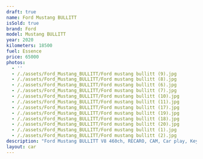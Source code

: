 ```yaml
---
draft: true
name: Ford Mustang BULLITT
isSold: true
brand: Ford
model: Mustang BULLITT
year: 2020
kilometers: 18500
fuel: Essence
price: 65000
photos:
  - ''
  - /./assets/Ford_Mustang_BULLITT/Ford mustang bullitt (9).jpg
  - /./assets/Ford_Mustang_BULLITT/Ford mustang bullitt (8).jpg
  - /./assets/Ford_Mustang_BULLITT/Ford mustang bullitt (6).jpg
  - /./assets/Ford_Mustang_BULLITT/Ford mustang bullitt (7).jpg
  - /./assets/Ford_Mustang_BULLITT/Ford mustang bullitt (10).jpg
  - /./assets/Ford_Mustang_BULLITT/Ford mustang bullitt (11).jpg
  - /./assets/Ford_Mustang_BULLITT/Ford mustang bullitt (17).jpg
  - /./assets/Ford_Mustang_BULLITT/Ford mustang bullitt (19).jpg
  - /./assets/Ford_Mustang_BULLITT/Ford mustang bullitt (18).jpg
  - /./assets/Ford_Mustang_BULLITT/Ford mustang bullitt (20).jpg
  - /./assets/Ford_Mustang_BULLITT/Ford mustang bullitt (1).jpg
  - /./assets/Ford_Mustang_BULLITT/Ford mustang bullitt (2).jpg
description: "Ford Mustang BULLITT V8 460ch, RECARO, CAM, Car play, Keyless\n\nAP SELECT met en vente une Ford Mustang BULLITT 5.0 V8 460cv boîte mécanique.\nModèle du 06/2020 avec 18500km.\n\nCouleur vert Bullitt, intérieur Cuir entendu noir / Surpiqûres vert.\n\nLe véhicule est en parfait état avec historique limpide et carnet complet Ford.\n\n4 pneus neuf changés pour la vente.\n\nCette mustang possède un échappement sport.\n\nLe véhicule est vendu avec la Carte grise \U0001F1EB\U0001F1F7 et une garantie 1 an inclut dans le prix. \n\nÉquipements et options : \n- Boîte mécanique 6 rapports  \n- Sièges Recaro\n- Feinage Brembo 6 piston\n- Jantes 19\" BULLITT\n- Suspension sport \n- Échappement sport \n- Ford drive SELECT \n- Ford my Key\n- Système Microsoft SYNC \n- Radars de stationnement avant/arrière\n- Caméra de recul \n- Car play\n- Alarme antivol\n- Système Hi-fi premium \n- Retroviseurs rabattables electriquement et anti-éblouissement\n- Sièges électriques \n- Feux de route anti-éblouissement\n- Pack advanced Full LED\n- Detecteur de pluie et allumage automatique des projecteurs\n- Climatisation 2 zones\n- Regulateur de vitesse\n- Navigation multimedia 3D\n- Indicateur de limitation de vitesse\n- Vitrage calorifuge\n- Shadow line brillant\n- Kit éclairage\n- Ciel de pavillon Anthracite\n \nDisponible et visible sur RDV pour acheteur sérieux.\n\nPossibilité d’un garantie 3 mois avec 6 ou 12 mois en supplément.\n\nRéalisation des démarches d'immatriculation. \n\nAP SELECT c'est des solutions de courtage et conciergerie sur mesure pour profiter librement de sa passion et de son patrimoine.\n\nPrenez le volant, AP SELECT s'occupe\_du\_reste."
layout: car
---
```


